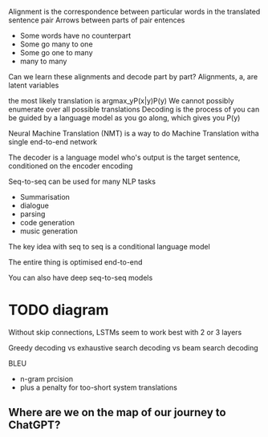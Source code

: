 
Alignment is the correspondence between particular words in the translated sentence pair
Arrows between parts of pair entences
- Some words have no counterpart
- Some go many to one
- Some go one to many
- many to many

Can we learn these alignments and decode part by part?
Alignments, a, are latent variables

the most likely translation is argmax_yP(x|y)P(y)
We cannot possibly enumerate over all possible translations 
Decoding is the process of 
you can be guided by a language model as you go along, which gives you P(y)

Neural Machine Translation (NMT) is a way to do Machine Translation witha single end-to-end network

The decoder is a language model who's output is the target sentence, conditioned on the encoder encoding

Seq-to-seq can be used for many NLP tasks
- Summarisation
- dialogue
- parsing
- code generation
- music generation

The key idea with seq to seq is a conditional language model

The entire thing is optimised end-to-end

You can also have deep seq-to-seq models

# TODO diagram

Without skip connections, LSTMs seem to work best with 2 or 3 layers

Greedy decoding vs exhaustive search decoding vs beam search decoding

BLEU
- n-gram prcision
- plus a penalty for too-short system translations


## Where are we on the map of our journey to ChatGPT?
